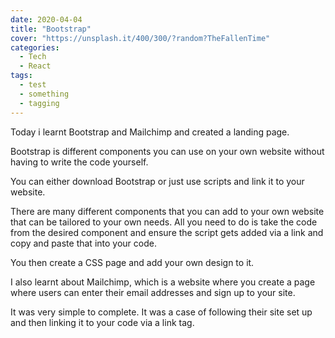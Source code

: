 ```yaml
---
date: 2020-04-04
title: "Bootstrap"
cover: "https://unsplash.it/400/300/?random?TheFallenTime"
categories:
  - Tech
  - React
tags:
  - test
  - something
  - tagging
---
```


Today i learnt Bootstrap and Mailchimp and created a landing page.

Bootstrap is different components you can use on your own website without having to write the code yourself. 

You can either download Bootstrap or just use scripts and link it to your website. 

There are many different components that you can add to your own website that can be tailored to your own needs. All you need to do is take the code from the desired component and ensure the script gets added via a link and copy and paste that into your code. 

You then create a CSS page and add your own design to it. 

I also learnt about Mailchimp, which is a website where you create a page where users can enter their email addresses and sign up to your site. 

It was very simple to complete. It was a case of following their site set up and then linking it to your code via a link tag. 